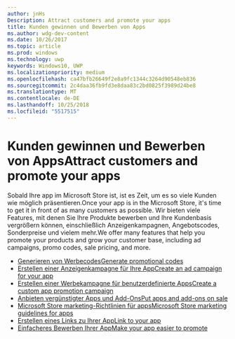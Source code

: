 ```yaml
---
author: jnHs
Description: Attract customers and promote your apps
title: Kunden gewinnen und Bewerben von Apps
ms.author: wdg-dev-content
ms.date: 10/26/2017
ms.topic: article
ms.prod: windows
ms.technology: uwp
keywords: Windows10, UWP
ms.localizationpriority: medium
ms.openlocfilehash: ca47bfb26649f2e8a9fc1344c3264d90548eb836
ms.sourcegitcommit: 2c4daa36fb9fd3e8daa83c2bd0825f3989d24be8
ms.translationtype: MT
ms.contentlocale: de-DE
ms.lasthandoff: 10/25/2018
ms.locfileid: "5517515"
---
```

# <a name="attract-customers-and-promote-your-apps"></a><span data-ttu-id="80da7-103">Kunden gewinnen und Bewerben von Apps</span><span class="sxs-lookup"><span data-stu-id="80da7-103">Attract customers and promote your apps</span></span>

<span data-ttu-id="80da7-104">Sobald Ihre app im Microsoft Store ist, ist es Zeit, um es so viele Kunden wie möglich präsentieren.</span><span class="sxs-lookup"><span data-stu-id="80da7-104">Once your app is in the Microsoft Store, it's time to get it in front of as many customers as possible.</span></span> <span data-ttu-id="80da7-105">Wir bieten viele Features, mit denen Sie Ihre Produkte bewerben und Ihre Kundenbasis vergrößern können, einschließlich Anzeigenkampagnen, Angebotscodes, Sonderpreise und vielem mehr.</span><span class="sxs-lookup"><span data-stu-id="80da7-105">We offer many features that help you promote your products and grow your customer base, including ad campaigns, promo codes, sale pricing, and more.</span></span>

-   [<span data-ttu-id="80da7-106">Generieren von Werbecodes</span><span class="sxs-lookup"><span data-stu-id="80da7-106">Generate promotional codes</span></span>](generate-promotional-codes.md)
-   [<span data-ttu-id="80da7-107">Erstellen einer Anzeigenkampagne für Ihre App</span><span class="sxs-lookup"><span data-stu-id="80da7-107">Create an ad campaign for your app</span></span>](create-an-ad-campaign-for-your-app.md)
-   [<span data-ttu-id="80da7-108">Erstellen einer Werbekampagne für benutzerdefinierte Apps</span><span class="sxs-lookup"><span data-stu-id="80da7-108">Create a custom app promotion campaign</span></span>](create-a-custom-app-promotion-campaign.md)
-   [<span data-ttu-id="80da7-109">Anbieten vergünstigter Apps und Add-Ons</span><span class="sxs-lookup"><span data-stu-id="80da7-109">Put apps and add-ons on sale</span></span>](put-apps-and-add-ons-on-sale.md)
-   [<span data-ttu-id="80da7-110">Microsoft Store marketing-Richtlinien für apps</span><span class="sxs-lookup"><span data-stu-id="80da7-110">Microsoft Store marketing guidelines for apps</span></span>](app-marketing-guidelines.md)
-   [<span data-ttu-id="80da7-111">Erstellen eines Links zu Ihrer App</span><span class="sxs-lookup"><span data-stu-id="80da7-111">Link to your app</span></span>](link-to-your-app.md)
-   [<span data-ttu-id="80da7-112">Einfacheres Bewerben Ihrer App</span><span class="sxs-lookup"><span data-stu-id="80da7-112">Make your app easier to promote</span></span>](make-your-app-easier-to-promote.md)

 

 
